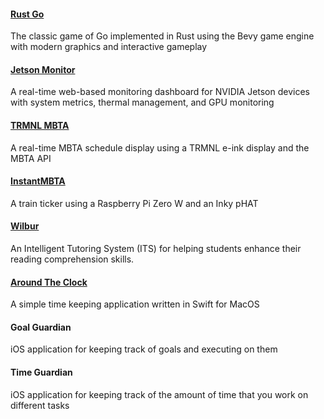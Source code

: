 
#### [Rust Go](/projects/rust-go)

The classic game of Go implemented in Rust using the Bevy game engine with modern graphics and interactive gameplay

#### [Jetson Monitor](/projects/jetson-monitor)

A real-time web-based monitoring dashboard for NVIDIA Jetson devices with system metrics, thermal management, and GPU monitoring

#### [TRMNL MBTA](/projects/trmnlmbta)

A real-time MBTA schedule display using a TRMNL e-ink display and the MBTA API

#### [InstantMBTA](/projects/instantmbta)

A train ticker using a Raspberry Pi Zero W and an Inky pHAT

#### [Wilbur](/projects/wilbur)

An Intelligent Tutoring System (ITS) for helping students enhance their reading comprehension skills.

#### [Around The Clock](/projects/aroundtheclock)

A simple time keeping application written in Swift for MacOS

#### Goal Guardian

iOS application for keeping track of goals and executing on them

#### Time Guardian

iOS application for keeping track of the amount of time that you work on different tasks

